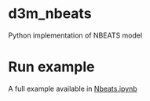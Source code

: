 # d3m_nbeats

Python implementation of NBEATS model

# Run example
A full example available in [Nbeats.ipynb](https://github.com/autonlab/nbeats/blob/master/Nbeats.ipynb)

